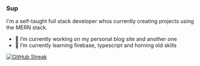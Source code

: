 ### Sup

I'm a self-taught full stack developer whos currently creating projects using the MERN stack. 

- 🔭 I’m currently working on my personal blog site and another one
- 🌱 I’m currently learning firebase, typescript and horning old skills

[![GitHub Streak](http://github-readme-streak-stats.herokuapp.com?user=JstVex&theme=dark)](https://git.io/streak-stats)
